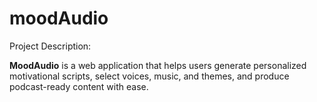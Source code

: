 # moodAudio

Project Description:

**MoodAudio** is a web application that helps users generate personalized motivational scripts, select voices, music, and themes, and produce podcast-ready content with ease.
